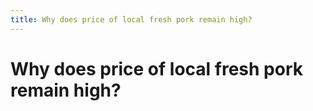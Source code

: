 ```yaml
---
title: Why does price of local fresh pork remain high?
---
```


# Why does price of local fresh pork remain high?
